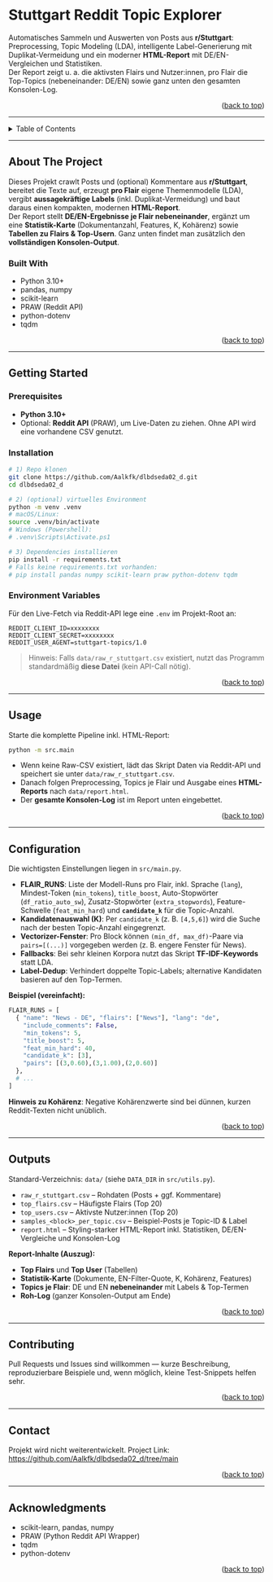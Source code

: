 <div id="readme-top"></div>

# Stuttgart Reddit Topic Explorer

Automatisches Sammeln und Auswerten von Posts aus **r/Stuttgart**: Preprocessing, Topic Modeling (LDA), intelligente Label-Generierung mit Duplikat-Vermeidung und ein moderner **HTML-Report** mit DE/EN-Vergleichen und Statistiken.  
Der Report zeigt u. a. die aktivsten Flairs und Nutzer:innen, pro Flair die Top-Topics (nebeneinander: DE/EN) sowie ganz unten den gesamten Konsolen-Log.

<p align="right">(<a href="#readme-top">back to top</a>)</p>

---

<!-- TABLE OF CONTENTS -->
<details>
  <summary>Table of Contents</summary>
  <ol>
    <li><a href="#about-the-project">About The Project</a>
      <ul>
        <li><a href="#built-with">Built With</a></li>
      </ul>
    </li>
    <li><a href="#getting-started">Getting Started</a>
      <ul>
        <li><a href="#prerequisites">Prerequisites</a></li>
        <li><a href="#installation">Installation</a></li>
        <li><a href="#environment-variables">Environment Variables</a></li>
      </ul>
    </li>
    <li><a href="#usage">Usage</a></li>
    <li><a href="#configuration">Configuration</a></li>
    <li><a href="#outputs">Outputs</a></li>
    <li><a href="#roadmap">Roadmap</a></li>
    <li><a href="#contributing">Contributing</a></li>
    <li><a href="#license">License</a></li>
    <li><a href="#contact">Contact</a></li>
    <li><a href="#acknowledgments">Acknowledgments</a></li>
  </ol>
</details>

---

## About The Project

Dieses Projekt crawlt Posts und (optional) Kommentare aus **r/Stuttgart**, bereitet die Texte auf, erzeugt **pro Flair** eigene Themenmodelle (LDA), vergibt **aussagekräftige Labels** (inkl. Duplikat-Vermeidung) und baut daraus einen kompakten, modernen **HTML-Report**.  
Der Report stellt **DE/EN-Ergebnisse je Flair nebeneinander**, ergänzt um eine **Statistik-Karte** (Dokumentanzahl, Features, K, Kohärenz) sowie **Tabellen zu Flairs & Top-Usern**. Ganz unten findet man zusätzlich den **vollständigen Konsolen-Output**.

### Built With

- Python 3.10+
- pandas, numpy
- scikit-learn
- PRAW (Reddit API)
- python-dotenv
- tqdm

<p align="right">(<a href="#readme-top">back to top</a>)</p>

---

## Getting Started

### Prerequisites

- **Python 3.10+**
- Optional: **Reddit API** (PRAW), um Live-Daten zu ziehen. Ohne API wird eine vorhandene CSV genutzt.

### Installation

```bash
# 1) Repo klonen
git clone https://github.com/Aalkfk/dlbdseda02_d.git
cd dlbdseda02_d

# 2) (optional) virtuelles Environment
python -m venv .venv
# macOS/Linux:
source .venv/bin/activate
# Windows (Powershell):
# .venv\Scripts\Activate.ps1

# 3) Dependencies installieren
pip install -r requirements.txt
# Falls keine requirements.txt vorhanden:
# pip install pandas numpy scikit-learn praw python-dotenv tqdm
```

### Environment Variables

Für den Live-Fetch via Reddit-API lege eine `.env` im Projekt-Root an:

```env
REDDIT_CLIENT_ID=xxxxxxxx
REDDIT_CLIENT_SECRET=xxxxxxxx
REDDIT_USER_AGENT=stuttgart-topics/1.0
```

> Hinweis: Falls `data/raw_r_stuttgart.csv` existiert, nutzt das Programm standardmäßig **diese Datei** (kein API-Call nötig).

<p align="right">(<a href="#readme-top">back to top</a>)</p>

---

## Usage

Starte die komplette Pipeline inkl. HTML-Report:

```bash
python -m src.main
```

- Wenn keine Raw-CSV existiert, lädt das Skript Daten via Reddit-API und speichert sie unter `data/raw_r_stuttgart.csv`.
- Danach folgen Preprocessing, Topics je Flair und Ausgabe eines **HTML-Reports** nach `data/report.html`.  
- Der **gesamte Konsolen-Log** ist im Report unten eingebettet.

<p align="right">(<a href="#readme-top">back to top</a>)</p>

---

## Configuration

Die wichtigsten Einstellungen liegen in `src/main.py`.

- **FLAIR_RUNS**: Liste der Modell-Runs pro Flair, inkl. Sprache (`lang`), Mindest-Token (`min_tokens`), `title_boost`, Auto-Stopwörter (`df_ratio_auto_sw`), Zusatz-Stopwörter (`extra_stopwords`), Feature-Schwelle (`feat_min_hard`) und **`candidate_k`** für die Topic-Anzahl.
- **Kandidatenauswahl (K)**: Per `candidate_k` (z. B. `[4,5,6]`) wird die Suche nach der besten Topic-Anzahl eingegrenzt.
- **Vectorizer-Fenster**: Pro Block können `(min_df, max_df)`-Paare via `pairs=[(...)]` vorgegeben werden (z. B. engere Fenster für News).
- **Fallbacks**: Bei sehr kleinen Korpora nutzt das Skript **TF-IDF-Keywords** statt LDA.
- **Label-Dedup**: Verhindert doppelte Topic-Labels; alternative Kandidaten basieren auf den Top-Termen.

**Beispiel (vereinfacht):**
```python
FLAIR_RUNS = [
  { "name": "News - DE", "flairs": ["News"], "lang": "de",
    "include_comments": False,
    "min_tokens": 5,
    "title_boost": 5,
    "feat_min_hard": 40,
    "candidate_k": [3],
    "pairs": [(3,0.60),(3,1.00),(2,0.60)]
  },
  # ...
]
```

**Hinweis zu Kohärenz**: Negative Kohärenzwerte sind bei dünnen, kurzen Reddit-Texten nicht unüblich.

<p align="right">(<a href="#readme-top">back to top</a>)</p>

---

## Outputs

Standard-Verzeichnis: `data/` (siehe `DATA_DIR` in `src/utils.py`).

- `raw_r_stuttgart.csv` – Rohdaten (Posts + ggf. Kommentare)  
- `top_flairs.csv` – Häufigste Flairs (Top 20)  
- `top_users.csv` – Aktivste Nutzer:innen (Top 20)  
- `samples_<block>_per_topic.csv` – Beispiel-Posts je Topic-ID & Label  
- `report.html` – Styling-starker HTML-Report inkl. Statistiken, DE/EN-Vergleiche und Konsolen-Log

**Report-Inhalte (Auszug):**
- **Top Flairs** und **Top User** (Tabellen)
- **Statistik-Karte** (Dokumente, EN-Filter-Quote, K, Kohärenz, Features)
- **Topics je Flair**: DE und EN **nebeneinander** mit Labels & Top-Termen
- **Roh-Log** (ganzer Konsolen-Output am Ende)

<p align="right">(<a href="#readme-top">back to top</a>)</p>

---

## Contributing

Pull Requests und Issues sind willkommen — kurze Beschreibung, reproduzierbare Beispiele und, wenn möglich, kleine Test-Snippets helfen sehr.

<p align="right">(<a href="#readme-top">back to top</a>)</p>

---

## Contact

Projekt wird nicht weiterentwickelt. 
Project Link: https://github.com/Aalkfk/dlbdseda02_d/tree/main

<p align="right">(<a href="#readme-top">back to top</a>)</p>

---

## Acknowledgments

- scikit-learn, pandas, numpy  
- PRAW (Python Reddit API Wrapper)  
- tqdm  
- python-dotenv  

<p align="right">(<a href="#readme-top">back to top</a>)</p>
